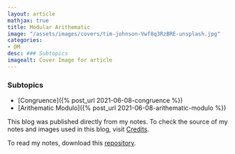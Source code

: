 ```yaml
---
layout: article
mathjax: true
title: Modular Arithematic
image: "/assets/images/covers/tim-johnson-Vwf8q3RzBRE-unsplash.jpg"
categories:
- DM
desc: ### Subtopics 
imagealt: Cover Image for article
---
```


### Subtopics
- [Congruence]({% post_url 2021-06-08-congruence %})
- [Arithematic Modulo]({% post_url 2021-06-08-arithematic-modulo %})

This blog was published directly from my notes.
To check the source of my notes and images used in this blog, visit <a href="/credits.html" target="_blank">Credits</a>.

To read my notes, download this <a href="https://github.com/bovem/CS" target="blank">repository</a>.